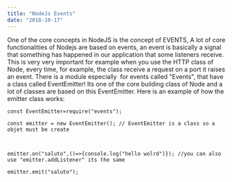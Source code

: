 ```yaml
---
title: "NodeJs Events"
date: "2018-10-17"
---
```


One of the core concepts in NodeJS is the concept of EVENTS, A lot of core functionalities of Nodejs are based on events, an event is basically a signal that something has happened in our application that some listeners receive. This is very very important for example when you use the HTTP class of Node, every time, for example, the class receive a request on a port it raises an event. There is a module especially  for events called "Events", that have a class called EventEmitter! Its one of the core building class of Node and a lot of classes are based on this EventEmitter. Here is an example of how the emitter class works:

```
const EventEmitter=require("events");

const emitter = new EventEmitter(); // EventEmitter is a class so a objet must be create



emitter.on("saluto",()=>{console.log("hello wolrd")}); //you can also use "emitter.addListener" its the same

emitter.emit("saluto");
```
